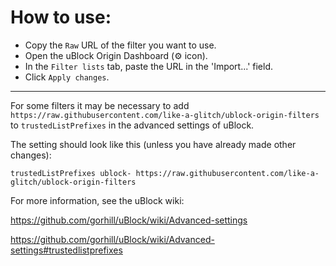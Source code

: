 # How to use:

- Copy the `Raw` URL of the filter you want to use.
- Open the uBlock Origin Dashboard (⚙️ icon).
- In the `Filter lists` tab, paste the URL in the 'Import...' field.
- Click `Apply changes`.

---

For some filters it may be necessary to add `https://raw.githubusercontent.com/like-a-glitch/ublock-origin-filters` to `trustedListPrefixes` in the advanced settings of uBlock.

The setting should look like this (unless you have already made other changes):

`trustedListPrefixes ublock- https://raw.githubusercontent.com/like-a-glitch/ublock-origin-filters`

For more information, see the uBlock wiki:

https://github.com/gorhill/uBlock/wiki/Advanced-settings

https://github.com/gorhill/uBlock/wiki/Advanced-settings#trustedlistprefixes
